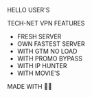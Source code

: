 HELLO USER'S

TECH-NET VPN FEATURES
- FRESH SERVER
- OWN FASTEST SERVER
- WITH GTM NO LOAD
- WITH PROMO BYPASS
- WITH IP HUNTER
- WITH MOVIE'S

MADE WITH 💚💚
